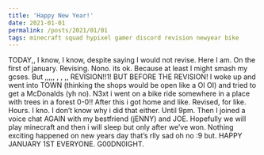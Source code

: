 ```yaml
---
title: 'Happy New Year!'
date: 2021-01-01
permalink: /posts/2021/01/01
tags: minecraft squad hypixel gamer discord revision newyear bike
---
```


TODAY,, I know, I know, despite saying I would not revise. Here I am. On the first of january. Revising. Nono. its ok. Because at least I might smash my gcses. But ,,,,, , , ,, REVISION!!1! BUT BEFORE THE REVISION! I woke up and went into TOWN (thinking the shops would be open like a OI OI) and tried to get a McDonalds (yh no). N3xt i went on a bike ride somewhere in a place with trees in a forest 0-0!! After this i got home and like. Revised, for like. Hours. I kno. I don’t know why i did that either. Until 9pm. Then I joined a voice chat AGAIN with my bestfriend (jENNY) and JOE. Hopefully we will play minecraft and then i will sleep but only after we’ve won. Nothing exciting happened on new years day that’s rlly sad oh no :9 but. HAPPY JANUARY 1ST EVERYONE. G00DN0IGHT.
